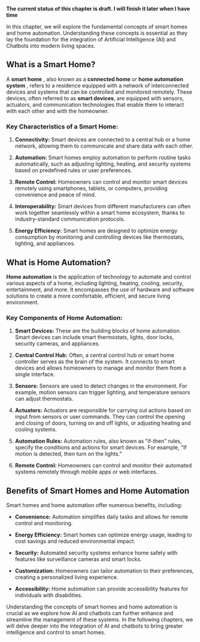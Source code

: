 **The current status of this chapter is draft. I will finish it later when I have time**

In this chapter, we will explore the fundamental concepts of smart homes and home automation. Understanding these concepts is essential as they lay the foundation for the integration of Artificial Intelligence (AI) and Chatbots into modern living spaces.

What is a Smart Home?
---------------------

A **smart home** , also known as a **connected home** or **home automation system** , refers to a residence equipped with a network of interconnected devices and systems that can be controlled and monitored remotely. These devices, often referred to as **smart devices**, are equipped with sensors, actuators, and communication technologies that enable them to interact with each other and with the homeowner.

### Key Characteristics of a Smart Home:

1. **Connectivity:** Smart devices are connected to a central hub or a home network, allowing them to communicate and share data with each other.

2. **Automation:** Smart homes employ automation to perform routine tasks automatically, such as adjusting lighting, heating, and security systems based on predefined rules or user preferences.

3. **Remote Control:** Homeowners can control and monitor smart devices remotely using smartphones, tablets, or computers, providing convenience and peace of mind.

4. **Interoperability:** Smart devices from different manufacturers can often work together seamlessly within a smart home ecosystem, thanks to industry-standard communication protocols.

5. **Energy Efficiency:** Smart homes are designed to optimize energy consumption by monitoring and controlling devices like thermostats, lighting, and appliances.

What is Home Automation?
------------------------

**Home automation** is the application of technology to automate and control various aspects of a home, including lighting, heating, cooling, security, entertainment, and more. It encompasses the use of hardware and software solutions to create a more comfortable, efficient, and secure living environment.

### Key Components of Home Automation:

1. **Smart Devices:** These are the building blocks of home automation. Smart devices can include smart thermostats, lights, door locks, security cameras, and appliances.

2. **Central Control Hub:** Often, a central control hub or smart home controller serves as the brain of the system. It connects to smart devices and allows homeowners to manage and monitor them from a single interface.

3. **Sensors:** Sensors are used to detect changes in the environment. For example, motion sensors can trigger lighting, and temperature sensors can adjust thermostats.

4. **Actuators:** Actuators are responsible for carrying out actions based on input from sensors or user commands. They can control the opening and closing of doors, turning on and off lights, or adjusting heating and cooling systems.

5. **Automation Rules:** Automation rules, also known as "if-then" rules, specify the conditions and actions for smart devices. For example, "If motion is detected, then turn on the lights."

6. **Remote Control:** Homeowners can control and monitor their automated systems remotely through mobile apps or web interfaces.

Benefits of Smart Homes and Home Automation
-------------------------------------------

Smart homes and home automation offer numerous benefits, including:

* **Convenience:** Automation simplifies daily tasks and allows for remote control and monitoring.

* **Energy Efficiency:** Smart homes can optimize energy usage, leading to cost savings and reduced environmental impact.

* **Security:** Automated security systems enhance home safety with features like surveillance cameras and smart locks.

* **Customization:** Homeowners can tailor automation to their preferences, creating a personalized living experience.

* **Accessibility:** Home automation can provide accessibility features for individuals with disabilities.

Understanding the concepts of smart homes and home automation is crucial as we explore how AI and chatbots can further enhance and streamline the management of these systems. In the following chapters, we will delve deeper into the integration of AI and chatbots to bring greater intelligence and control to smart homes.
